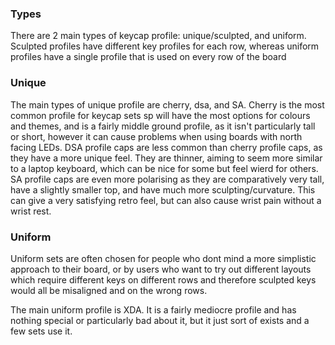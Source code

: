 ### Types
There are 2 main types of keycap profile: unique/sculpted, and uniform. Sculpted profiles have different key profiles for each row, whereas uniform profiles have a single profile that is used on every row of the board

### Unique
The main types of unique profile are cherry, dsa, and SA. Cherry is the most common profile for keycap sets sp will have the most options for colours and themes, and is a fairly middle ground profile, as it isn't particularly tall or short, however it can cause problems when using boards with north facing LEDs.
DSA profile caps are less common than cherry profile caps, as they have a more unique feel. They are thinner, aiming to seem more similar to a laptop keyboard, which can be nice for some but feel wierd for others.
SA profile caps are even more polarising as they are comparatively very tall, have a slightly smaller top, and have much more sculpting/curvature. This can give a very satisfying retro feel, but can also cause wrist pain without a wrist rest. 

### Uniform 
Uniform sets are often chosen for people who dont mind a more simplistic approach to their board, or by users who want to try out different layouts which require different keys on different rows and therefore sculpted keys would all be misaligned and on the wrong rows.

The main uniform profile is XDA. It is a fairly mediocre profile and has nothing special or particularly bad about it, but it just sort of exists and a few sets use it. 
